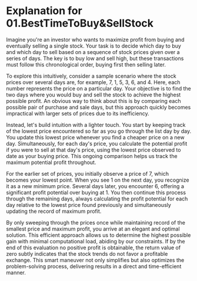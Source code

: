 # Explanation for 01.BestTimeToBuy&SellStock

Imagine you're an investor who wants to maximize profit from buying and eventually selling a single stock. Your task is to decide which day to buy and which day to sell based on a sequence of stock prices given over a series of days. The key is to buy low and sell high, but these transactions must follow this chronological order, buying first then selling later.

To explore this intuitively, consider a sample scenario where the stock prices over several days are, for example, 7, 1, 5, 3, 6, and 4. Here, each number represents the price on a particular day. Your objective is to find the two days where you would buy and sell the stock to achieve the highest possible profit. An obvious way to think about this is by comparing each possible pair of purchase and sale days, but this approach quickly becomes impractical with larger sets of prices due to its inefficiency.

Instead, let's build intuition with a lighter touch. You start by keeping track of the lowest price encountered so far as you go through the list day by day. You update this lowest price whenever you find a cheaper price on a new day. Simultaneously, for each day's price, you calculate the potential profit if you were to sell at that day's price, using the lowest price observed to date as your buying price. This ongoing comparison helps us track the maximum potential profit throughout.

For the earlier set of prices, you initially observe a price of 7, which becomes your lowest point. When you see 1 on the next day, you recognize it as a new minimum price. Several days later, you encounter 6, offering a significant profit potential over buying at 1. You then continue this process through the remaining days, always calculating the profit potential for each day relative to the lowest price found previously and simultaneously updating the record of maximum profit.

By only sweeping through the prices once while maintaining record of the smallest price and maximum profit, you arrive at an elegant and optimal solution. This efficient approach allows us to determine the highest possible gain with minimal computational load, abiding by our constraints. If by the end of this evaluation no positive profit is obtainable, the return value of zero subtly indicates that the stock trends do not favor a profitable exchange. This smart maneuver not only simplifies but also optimizes the problem-solving process, delivering results in a direct and time-efficient manner.